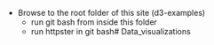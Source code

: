 - Browse to the root folder of this site (d3-examples)
    - run git bash from inside this folder
    - run httpster in git bash# Data_visualizations
